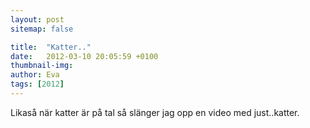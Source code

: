 ```yaml
---
layout: post
sitemap: false

title:  "Katter.."
date:   2012-03-10 20:05:59 +0100
thumbnail-img: 
author: Eva
tags: [2012]
---
```


Likaså när katter är på tal så slänger jag opp en video med just..katter.

